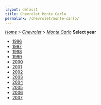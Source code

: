 ```yaml
---
layout: default
title: Chevrolet Monte Carlo
permalink: /chevrolet/monte-carlo/
---
```

[*Home*](/) > [*Chevrolet*](/chevrolet/) > [*Monte Carlo*](/chevrolet/monte-carlo/)
**Select year**
- [1996](/chevrolet/monte-carlo/1996/)
- [1997](/chevrolet/monte-carlo/1997/)
- [1998](/chevrolet/monte-carlo/1998/)
- [1999](/chevrolet/monte-carlo/1999/)
- [2000](/chevrolet/monte-carlo/2000/)
- [2001](/chevrolet/monte-carlo/2001/)
- [2002](/chevrolet/monte-carlo/2002/)
- [2003](/chevrolet/monte-carlo/2003/)
- [2004](/chevrolet/monte-carlo/2004/)
- [2005](/chevrolet/monte-carlo/2005/)
- [2006](/chevrolet/monte-carlo/2006/)
- [2007](/chevrolet/monte-carlo/2007/)